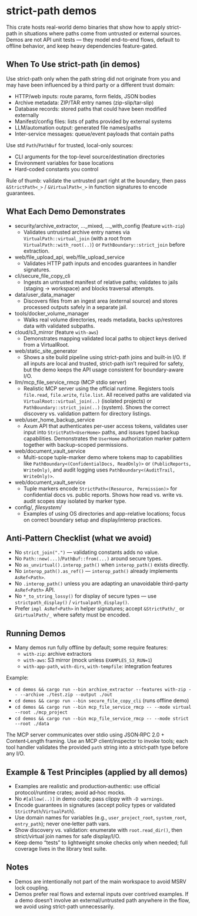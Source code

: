 # strict-path demos

This crate hosts real-world demo binaries that show how to apply strict-path in situations where paths come from untrusted or external sources. Demos are not API unit tests — they model end-to-end flows, default to offline behavior, and keep heavy dependencies feature-gated.

## When To Use strict-path (in demos)

Use strict-path only when the path string did not originate from you and may have been influenced by a third party or a different trust domain:

- HTTP/web inputs: route params, form fields, JSON bodies
- Archive metadata: ZIP/TAR entry names (zip-slip/tar-slip)
- Database records: stored paths that could have been modified externally
- Manifest/config files: lists of paths provided by external systems
- LLM/automation output: generated file names/paths
- Inter-service messages: queue/event payloads that contain paths

Use std `Path`/`PathBuf` for trusted, local-only sources:

- CLI arguments for the top-level source/destination directories
- Environment variables for base locations
- Hard-coded constants you control

Rule of thumb: validate the untrusted part right at the boundary, then pass `&StrictPath<_>` / `&VirtualPath<_>` in function signatures to encode guarantees.

## What Each Demo Demonstrates

- security/archive_extractor, …_mixed, …_with_config (feature `with-zip`)
  - Validates untrusted archive entry names via `VirtualPath::virtual_join` (with a root from `VirtualPath::with_root(..)`) or `PathBoundary::strict_join` before extraction.
- web/file_upload_api, web/file_upload_service
  - Validates HTTP path inputs and encodes guarantees in handler signatures.
- cli/secure_file_copy_cli
  - Ingests an untrusted manifest of relative paths; validates to jails (staging → workspace) and blocks traversal attempts.
- data/user_data_manager
  - Discovers files from an ingest area (external source) and stores processed outputs safely in a separate jail.
- tools/docker_volume_manager
  - Walks real volume directories, reads metadata, backs up/restores data with validated subpaths.
- cloud/s3_mirror (feature `with-aws`)
  - Demonstrates mapping validated local paths to object keys derived from a VirtualRoot.
- web/static_site_generator
  - Shows a site build pipeline using strict-path joins and built-in I/O. If all inputs are local and trusted, strict-path isn’t required for safety, but the demo keeps the API usage consistent for boundary-aware I/O.
- llm/mcp_file_service_rmcp (MCP stdio server)
  - Realistic MCP server using the official runtime. Registers tools `file.read`, `file.write`, `file.list`. All received paths are validated via `VirtualRoot::virtual_join(..)` (isolated projects) or `PathBoundary::strict_join(..)` (system). Shows the correct discovery vs. validation pattern for directory listings.
- web/user_home_backup_service
  - Axum API that authenticates per-user access tokens, validates user input into `StrictPath<UserHome>` paths, and issues typed backup capabilities. Demonstrates the `UserHome` authorization marker pattern together with backup-scoped permissions.
- web/document_vault_service
  - Multi-scope tuple-marker demo where tokens map to capabilities like `PathBoundary<(ConfidentialDocs, ReadOnly)>` or `(PublicReports, WriteOnly)`, and audit logging uses `PathBoundary<(AuditTrail, WriteOnly)>`.
- web/document_vault_service
  - Tuple markers encode `StrictPath<(Resource, Permission)>` for confidential docs vs. public reports. Shows how read vs. write vs. audit scopes stay isolated by marker type.
- config/*, filesystem/*
  - Examples of using OS directories and app-relative locations; focus on correct boundary setup and display/interop practices.

## Anti‑Pattern Checklist (what we avoid)

- No `strict_join(".")` — validating constants adds no value.
- No `Path::new(...)`/`PathBuf::from(...)` around secure types.
- No `as_unvirtual().interop_path()` when `interop_path()` exists directly.
- No `interop_path().as_ref()` — `interop_path()` already implements `AsRef<Path>`.
- No `.interop_path()` unless you are adapting an unavoidable third-party `AsRef<Path>` API.
- No `*_to_string_lossy()` for display of secure types — use `strictpath_display()` / `virtualpath_display()`.
- Prefer `impl AsRef<Path>` in helper signatures; accept `&StrictPath/_` or `&VirtualPath/_` where safety must be encoded.

## Running Demos

- Many demos run fully offline by default; some require features:
  - `with-zip`: archive extractors
  - `with-aws`: S3 mirror (mock unless `EXAMPLES_S3_RUN=1`)
  - `with-app-path`, `with-dirs`, `with-tempfile`: integration features

Example:

- `cd demos && cargo run --bin archive_extractor --features with-zip -- --archive ./test.zip --output ./out`
- `cd demos && cargo run --bin secure_file_copy_cli` (runs offline demo)
- `cd demos && cargo run --bin mcp_file_service_rmcp -- --mode virtual --root ./mcp_project`
- `cd demos && cargo run --bin mcp_file_service_rmcp -- --mode strict --root ./data`

The MCP server communicates over stdio using JSON‑RPC 2.0 + Content‑Length framing. Use an MCP client/inspector to invoke tools; each tool handler validates the provided `path` string into a strict‑path type before any I/O.

## Example & Test Principles (applied by all demos)

- Examples are realistic and production‑authentic: use official protocol/runtime crates; avoid ad‑hoc mocks. 
- No `#[allow(..)]` in demo code; pass clippy with `-D warnings`.
- Encode guarantees in signatures (accept policy types or validated `StrictPath`/`VirtualPath`).
- Use domain names for variables (e.g., `user_project_root`, `system_root`, `entry_path`); never one‑letter path vars.
- Show discovery vs. validation: enumerate with `root.read_dir()`, then strict/virtual join names for safe display/I/O.
- Keep demo “tests” to lightweight smoke checks only when needed; full coverage lives in the library test suite.

## Notes

- Demos are intentionally not part of the main workspace to avoid MSRV lock coupling.
- Demos prefer real flows and external inputs over contrived examples. If a demo doesn’t involve an external/untrusted path anywhere in the flow, we avoid using strict-path unnecessarily.
